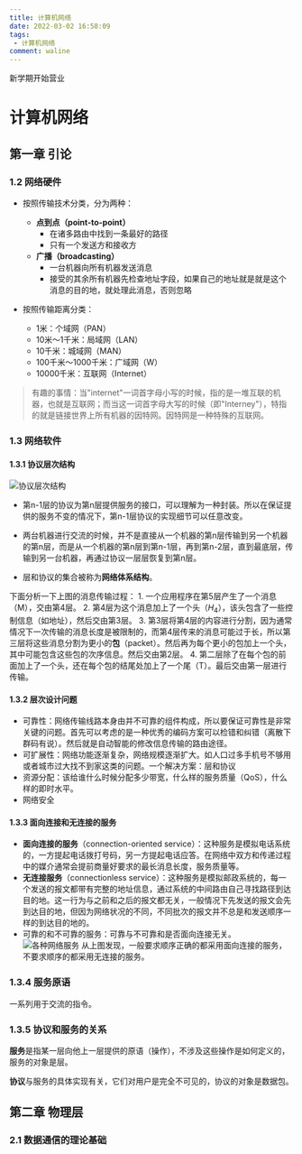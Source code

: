 ```yaml
---
title: 计算机网络
date: 2022-03-02 16:58:09
tags:
 - 计算机网络
comment: waline
---
```


新学期开始营业

# 计算机网络

## 第一章 引论

### 1.2 网络硬件

- 按照传输技术分类，分为两种：
  - **点到点（point-to-point）**
    - 在诸多路由中找到一条最好的路径
    - 只有一个发送方和接收方
  - **广播（broadcasting）**
    - 一台机器向所有机器发送消息
    - 接受的其余所有机器先检查地址字段，如果自己的地址就是就是这个消息的目的地，就处理此消息，否则忽略

- 按照传输距离分类：
  - 1米：个域网（PAN）
  - 10米～1千米：局域网（LAN）
  - 10千米：城域网（MAN）
  - 100千米～1000千米：广域网（W）
  - 10000千米：互联网（Internet）

> 有趣的事情：当"internet"一词首字母小写的时候，指的是一堆互联的机器，也就是互联网；而当这一词首字母大写的时候（即"Interney"），特指的就是链接世界上所有机器的因特网。因特网是一种特殊的互联网。

### 1.3 网络软件

#### 1.3.1 协议层次结构

![协议层次结构](https://api2.mubu.com/v3/document_image/690ed93c-17fa-4c89-9fe2-8522c077ee89-15002533.jpg)

- 第n-1层的协议为第n层提供服务的接口，可以理解为一种封装。所以在保证提供的服务不变的情况下，第n-1层协议的实现细节可以任意改变。

- 两台机器进行交流的时候，并不是直接从一个机器的第n层传输到另一个机器的第n层，而是从一个机器的第n层到第n-1层，再到第n-2层，直到最底层，传输到另一台机器，再通过协议一层层恢复到第n层。

- 层和协议的集合被称为**网络体系结构**。

下面分析一下上图的消息传输过程：
    1. 一个应用程序在第5层产生了一个消息（M），交由第4层。
    2. 第4层为这个消息加上了一个头（$H_4$），该头包含了一些控制信息（如地址），然后交由第3层。
    3. 第3层将第4层的内容进行分割，因为通常情况下一次传输的消息长度是被限制的，而第4层传来的消息可能过于长，所以第三层将这些消息分割为更小的**包**（packet）。然后再为每个更小的包加上一个头，其中可能包含这些包的次序信息。然后交由第2层。
    4. 第二层除了在每个包的前面加上了一个头，还在每个包的结尾处加上了一个尾（T）。最后交由第一层进行传输。

#### 1.3.2 层次设计问题

- 可靠性：网络传输线路本身由并不可靠的组件构成，所以要保证可靠性是非常关键的问题。首先可以考虑的是一种优秀的编码方案可以检错和纠错（离散下群码有说）。然后就是自动智能的修改信息传输的路由途径。
- 可扩展性：网络功能逐渐复杂，网络规模逐渐扩大。如人口过多手机号不够用或者城市过大找不到家这类的问题。一个解决方案：层和协议
- 资源分配：该给谁什么时候分配多少带宽，什么样的服务质量（QoS），什么样的即时水平。
- 网络安全

#### 1.3.3 面向连接和无连接的服务

- **面向连接的服务**（connection-oriented service）：这种服务是模拟电话系统的，一方提起电话拨打号码，另一方提起电话应答。在网络中双方和传递过程中的媒介通常会提前商量好要求的最长消息长度，服务质量等。
- **无连接服务**（connectionless service）：这种服务是模拟邮政系统的，每一个发送的报文都带有完整的地址信息，通过系统的中间路由自己寻找路径到达目的地。这一行为与之前和之后的报文都无关，一般情况下先发送的报文会先到达目的地，但因为网络状况的不同，不同批次的报文并不总是和发送顺序一样的到达目的地的。
- 可靠的和不可靠的服务：可靠与不可靠和是否面向连接无关。
  ![各种网络服务](https://api2.mubu.com/v3/document_image/6de5b5f2-befc-4461-88b0-75807addf1f3-15002533.jpg)
  从上图发现，一般要求顺序正确的都采用面向连接的服务，不要求顺序的都采用无连接的服务。

### 1.3.4 服务原语

一系列用于交流的指令。

### 1.3.5 协议和服务的关系

**服务**是指某一层向他上一层提供的原语（操作），不涉及这些操作是如何定义的，服务的对象是层。

**协议**与服务的具体实现有关，它们对用户是完全不可见的，协议的对象是数据包。

## 第二章 物理层

### 2.1 数据通信的理论基础

